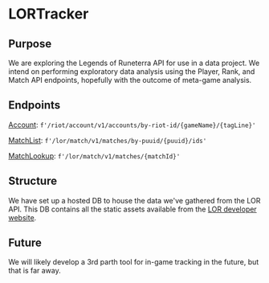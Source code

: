 # LORTracker


## Purpose

We are exploring the Legends of Runeterra API for use in a data project. We intend on performing exploratory data analysis using the Player, Rank, and Match API endpoints, hopefully with the outcome of meta-game analysis.

## Endpoints

[Account](https://developer.riotgames.com/apis#account-v1/GET_getByRiotId):
	```f'/riot/account/v1/accounts/by-riot-id/{gameName}/{tagLine}'```

[MatchList](https://developer.riotgames.com/apis#lor-match-v1/GET_getMatchIdsByPUUID):
	```f'/lor/match/v1/matches/by-puuid/{puuid}/ids'```

[MatchLookup](https://developer.riotgames.com/apis#lor-match-v1/GET_getMatch):
	```f'/lor/match/v1/matches/{matchId}'```


## Structure

We have set up a hosted DB to house the data we've gathered from the LOR API. This DB contains all the static assets available from the [LOR developer website](https://developer.riotgames.com/docs/lor).


## Future

We will likely develop a 3rd parth tool for in-game tracking in the future, but that is far away. 
